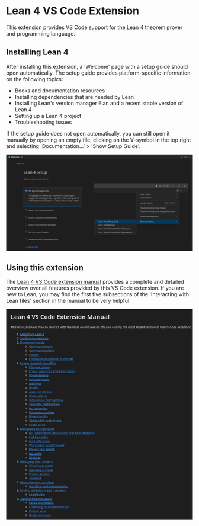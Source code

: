 # Lean 4 VS Code Extension
This extension provides VS Code support for the Lean 4 theorem prover and programming language.

## Installing Lean 4

After installing this extension, a 'Welcome' page with a setup guide should open automatically. The setup guide provides platform-specific information on the following topics:
- Books and documentation resources
- Installing dependencies that are needed by Lean
- Installing Lean's version manager Elan and a recent stable version of Lean 4
- Setting up a Lean 4 project
- Troubleshooting issues

If the setup guide does not open automatically, you can still open it manually by opening an empty file, clicking on the ∀-symbol in the top right and selecting 'Documentation…' > 'Show Setup Guide'.

  ![Setup guide with instructions for how to re-open the setup guide manually](https://github.com/leanprover/vscode-lean4/raw/HEAD/vscode-lean4/images/setup_guide.png)

## Using this extension

The [Lean 4 VS Code extension manual](https://github.com/leanprover/vscode-lean4/blob/master/vscode-lean4/manual/manual.md) provides a complete and detailed overview over all features provided by this VS Code extension. If you are new to Lean, you may find the first five subsections of the 'Interacting with Lean files' section in the manual to be very helpful.

  ![Manual table of contents](https://github.com/leanprover/vscode-lean4/raw/HEAD/vscode-lean4/images/manual.png)

